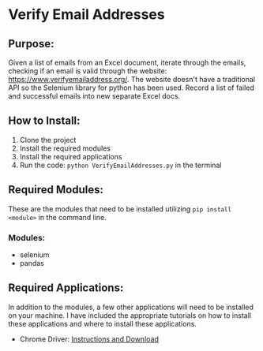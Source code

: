 <h1>Verify Email Addresses</h1>

<h2>Purpose:</h2>
<p>
    Given a list of emails from an Excel document, iterate through the emails, checking if an email is valid through the website: <a href="https://www.verifyemailaddress.org/">https://www.verifyemailaddress.org/</a>. The website doesn't have a traditional API so the Selenium library for python has been used. Record a list of failed and successful emails into new separate Excel docs. 
</p>

<h2>How to Install:</h2>
<ol>
	<li>Clone the project</li>
	<li>Install the required modules</li>
	<li>Install the required applications</li>
	<li>
		Run the code: <code>python VerifyEmailAddresses.py</code> in the terminal
	</li>
</ol>

<h2>Required Modules:</h2>
<p>
	These are the modules that need to be installed utilizing <code>pip install &lt;module&gt;</code> in the command line.
</p>
<h3>Modules:</h3>
<ul>
	<li>selenium</li>
	<li>pandas</li>
</ul>

<h2>Required Applications:</h2>
<p>
	In addition to the modules, a few other applications will need to be installed on your machine. I have included the appropriate tutorials on how to install these applications and where to install these applications.
</p>
<ul>
	<li>Chrome Driver: <a href="https://chromedriver.chromium.org/getting-started">Instructions and Download</a></li>
</ul>
